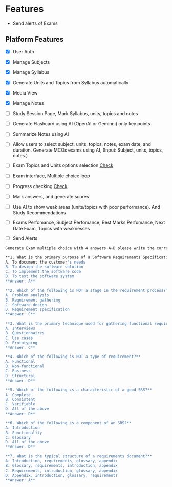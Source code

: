 # Features

- Send alerts of Exams
## Platform Features

- [x] User Auth
- [x] Manage Subjects
- [x] Manage Syllabus
- [x] Generate Units and Topics from Syllabus automatically
- [x] Media View
- [x] Manage Notes
- [ ] Study Session Page, Mark Syllabus, units, topics and notes
- [ ] Generate Flashcard using AI (OpenAI or Geminni) only key points
- [ ] Summarize Notes using AI
- [ ] Allow users to select subject, units, topics, notes, exam date, and duration. Generate MCQs exams using AI, (Input: Subject, units, topics, notes.)
- [ ] Exam Topics and Units options selection [Check](https://filamentphp.com/plugins/novadaemon-combobox)
- [ ] Exam interface, Multiple choice loop
- [ ] Progress checking [Check](https://filamentphp.com/plugins/ibrahim-bougaoua-filaprogress)
- [ ] Mark answers, and generate scores
- [ ] Use AI to show weak areas (units/topics with poor performance). And Study Recommendations
- [ ] Exams Perfomance, Subject Perfomance, Best Marks Perfomance, Next Date Exam, Topics with weaknesses
- [ ] Send Alerts


```bash
Generate Exam multiple choice with 4 answers A-D please write the correct answer also below of the following topics: Software requirements analysis and specification : 	need for SRS, requirement process, ,requirement gathering, problem analysis, types of requirements, characteristics of SRS, components ,of SRS, structure of a requirements document

**1. What is the primary purpose of a Software Requirements Specification (SRS)?**
A. To document the customer's needs
B. To design the software solution
C. To implement the software code
D. To test the software system
**Answer: A**

**2. Which of the following is NOT a stage in the requirement process?**
A. Problem analysis
B. Requirement gathering
C. Software design
D. Requirement specification
**Answer: C**

**3. What is the primary technique used for gathering functional requirements?**
A. Interviews
B. Questionnaires
C. Use cases
D. Prototyping
**Answer: C**

**4. Which of the following is NOT a type of requirement?**
A. Functional
B. Non-functional
C. Business
D. Structural
**Answer: D**

**5. Which of the following is a characteristic of a good SRS?**
A. Complete
B. Consistent
C. Verifiable
D. All of the above
**Answer: D**

**6. Which of the following is a component of an SRS?**
A. Introduction
B. Functionality
C. Glossary
D. All of the above
**Answer: D**

**7. What is the typical structure of a requirements document?**
A. Introduction, requirements, glossary, appendix
B. Glossary, requirements, introduction, appendix
C. Requirements, introduction, glossary, appendix
D. Appendix, introduction, glossary, requirements
**Answer: A**
```